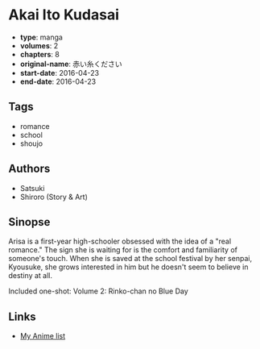 # Akai Ito Kudasai

-   **type**: manga
-   **volumes**: 2
-   **chapters**: 8
-   **original-name**: 赤い糸ください
-   **start-date**: 2016-04-23
-   **end-date**: 2016-04-23

## Tags

-   romance
-   school
-   shoujo

## Authors

-   Satsuki
-   Shiroro (Story & Art)

## Sinopse

Arisa is a first-year high-schooler obsessed with the idea of a "real romance." The sign she is waiting for is the comfort and familiarity of someone's touch. When she is saved at the school festival by her senpai, Kyousuke, she grows interested in him but he doesn't seem to believe in destiny at all.

Included one-shot:
Volume 2: Rinko-chan no Blue Day

## Links

-   [My Anime list](https://myanimelist.net/manga/101560/Akai_Ito_Kudasai)
